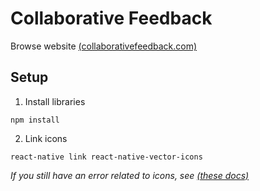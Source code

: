 # Collaborative Feedback

Browse website [(collaborativefeedback.com)](http://collaborativefeedback.com/)

## Setup

1. Install libraries
```
npm install
```

2. Link icons
```
react-native link react-native-vector-icons
```

*If you still have an error related to icons, see [(these docs)](https://github.com/react-native-training/react-native-elements/blob/master/installation.md)*

